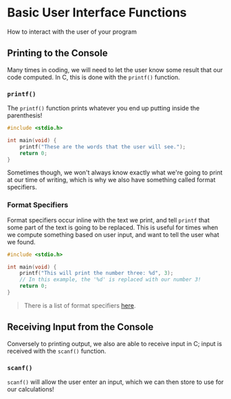 # Basic User Interface Functions

How to interact with the user of your program

## Printing to the Console

Many times in coding, we will need to let the user know some result that our code computed. In C, this is done with the `printf()` function.

### `printf()`

The `printf()` function prints whatever you end up putting inside the parenthesis!
```c
#include <stdio.h>

int main(void) {
    printf("These are the words that the user will see.");
    return 0;
}
```
Sometimes though, we won't always know exactly what we're going to print at our time of writing, which is why we also have something called format specifiers.

### Format Specifiers

Format specifiers occur inline with the text we print, and tell `printf` that some part of the text is going to be replaced. This is useful for times when we compute something based on user input, and want to tell the user what we found.
```c
#include <stdio.h>

int main(void) {
    printf("This will print the number three: %d", 3);
    // In this example, the '%d' is replaced with our number 3!
    return 0;
}
```
> There is a list of format specifiers [here](http://www.cplusplus.com/reference/cstdio/printf/ "List of Format Specifiers").

## Receiving Input from the Console

Conversely to printing output, we also are able to receive input in C; input is received with the `scanf()` function.

### `scanf()`

`scanf()` will allow the user enter an input, which we can then store to use for our calculations!